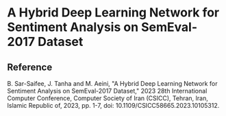 # A Hybrid Deep Learning Network for Sentiment Analysis on SemEval-2017 Dataset

## Reference
B. Sar-Saifee, J. Tanha and M. Aeini, "A Hybrid Deep Learning Network for Sentiment Analysis on SemEval-2017 Dataset," 2023 28th International Computer Conference, Computer Society of Iran (CSICC), Tehran, Iran, Islamic Republic of, 2023, pp. 1-7, doi: 10.1109/CSICC58665.2023.10105312.
